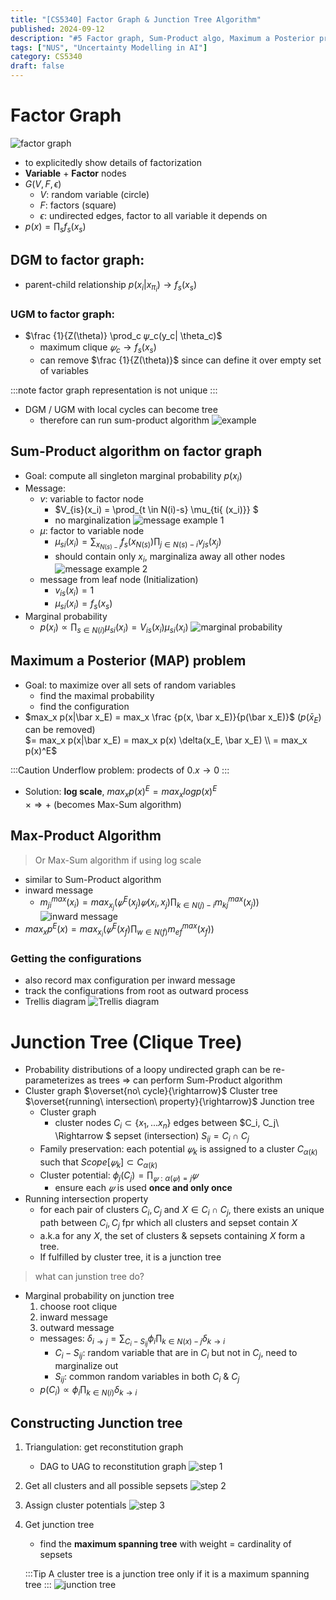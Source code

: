 ```yaml
---
title: "[CS5340] Factor Graph & Junction Tree Algorithm"
published: 2024-09-12
description: "#5 Factor graph, Sum-Product algo, Maximum a Posterior problem, Junction tree"
tags: ["NUS", "Uncertainty Modelling in AI"]
category: CS5340
draft: false
---
```


# Factor Graph
![factor graph](factor_graph.png)
- to explicitedly show details of factorization
- **Variable** + **Factor** nodes
- $G(V, F, \epsilon)$
    - $V$: random variable (circle)
    - $F$: factors (square)
    - $\epsilon$: undirected edges, factor to all variable it depends on
- $p(x) = \prod_s f_s(x_s)$

## DGM to factor graph:
- parent-child relationship $p(x_i|x_{\pi_i}) \rightarrow f_s(x_s)$

### UGM to factor graph: 
- $\frac {1}{Z(\theta)} \prod_c 𝜓_c(y_c| \theta_c)$
    - maximum clique $𝜓_c \rightarrow f_s(x_s)$
    - can remove $\frac {1}{Z(\theta)}$ since can define it over empty set of variables

:::note
factor graph representation is not unique
:::
- DGM / UGM with local cycles can become tree
    - therefore can run sum-product algorithm
    ![example](example.png)

## Sum-Product algorithm on factor graph
- Goal: compute all singleton marginal probability $p(x_i)$
- Message:
    - $v$: variable to factor node
        - $V_{is}(x_i) = \prod_{t \in N(i)-s} \mu_{ti{ (x_i)}} $
        - no marginalization
        ![message example 1](message_example_1.png)
    - $\mu$: factor to variable node
        - $\mu_{si}(x_i) = \sum_{x_{N(s)-i}} f_s(x_{N(s)}) \prod_{j \in N(s)-i} v_{js}(x_j)$
        - should contain only $x_i$, marginaliza away all other nodes
        ![message example 2](message_example_2.png)
    - message from leaf node (Initialization)
        - $v_{is}(x_i)=1$
        - $\mu_{si}(x_i) = f_s(x_s)$
- Marginal probability
    - $p(x_i) \propto \prod_{s \in N(i)} \mu_{si}(x_i) = V_{is}(x_i)\mu_{si}(x_i)$
    ![marginal probability](marginal_prob.png)

## Maximum a Posterior (MAP) problem
- Goal: to maximize over all sets of random variables
    - find the maximal probability
    - find the configuration
- $max_x p(x|\bar x_E) = max_x \frac {p(x, \bar x_E)}{p(\bar x_E)}$ ($p(\bar x_E)$ can be removed)  
    $= max_x p(x|\bar x_E) = max_x p(x) \delta(x_E, \bar x_E) \\ = max_x p(x)^E$

:::Caution
Underflow problem: prodects of $0.x \rightarrow 0$
:::
- Solution: **log scale**, $max_x p(x)^E = max_x log p(x)^E$  
    $\times \Rightarrow +$ (becomes Max-Sum algorithm)
## Max-Product Algorithm
> Or Max-Sum algorithm if using log scale
- similar to Sum-Product algorithm
- inward message
    - $m_{ji}^{max}(x_i) = max_{x_j}(𝜓^E(x_j)𝜓(x_i,x_j) \prod_{k \in {N(j)-i}} m_{kj}^{max}(x_j))$
    ![inward message](inward_message.png)
- $max_x p^E(x) = max_{x_i} (𝜓^E(x_f) \prod_{w \in N(f)} m_{ef}^{max} (x_f))$
### Getting the configurations
- also record max configuration per inward message
- track the configurations from root as outward process
- Trellis diagram
![Trellis diagram](trellis_diagram.png)

# Junction Tree (Clique Tree)
- Probability distributions of a loopy undirected graph can be re-parameterizes as trees $\Rightarrow$ can perform Sum-Product algorithm
- Cluster graph $\overset{no\ cycle}{\rightarrow}$ Cluster tree $\overset{running\ intersection\ property}{\rightarrow}$ Junction tree
    - Cluster graph
        - cluster nodes $C_i \subset \{ x_1, ... x_n\}$
        edges between $C_i, C_j\ \Rightarrow $ sepset (intersection) $S_{ij} = C_i \cap C_j$
    - Family preservation: each potential $𝜓_k$ is assigned to a cluster $C_{\alpha (k)}$ such that $Scope[𝜓_k] \subset C_{\alpha (k)}$ 
    - Cluster potential: $\phi_j (C_j) = \prod_{𝜓: \alpha(𝜓)=j}𝜓$
        - ensure each $𝜓$ is used **once and only once**
- Running intersection property
    - for each pair of clusters $C_i, C_j$ and $X \in C_i \cap C_j$, there exists an unique path between $C_i, C_j$ fpr which all clusters and sepset contain $X$
    - a.k.a for any $X$, the set of clusters & sepsets containing $X$ form a tree.
    - If fulfilled by cluster tree, it is a junction tree
> what can junstion tree do?
- Marginal probability on junction tree
    1. choose root clique
    2. inward message
    3. outward message
    - messages: $\delta_{i \rightarrow j} = \sum_{C_i - S_{ij}} \phi_i \prod_{k \in N(x)-j} \delta_{k \rightarrow i}$
        - $C_i - S_{ij}$: random variable that are in $C_i$ but not in $C_j$, need to marginalize out
        - $S_{ij}$: common random variables in both $C_i$ & $C_j$
    - $p(C_i) \propto \phi_i \prod_{k \in N(i)} \delta_{k \rightarrow i}$

## Constructing Junction tree
1. Triangulation: get reconstitution graph
    - DAG to UAG to reconstitution graph
    ![step 1](step_1.png)
2. Get all clusters and all possible sepsets 
    ![step 2](step_2.png)
3. Assign cluster potentials
    ![step 3](step_3.png)
4. Get junction tree
    - find the **maximum spanning tree** with weight $=$ cardinality of sepsets

    :::Tip
    A cluster tree is a junction tree only if it is a maximum spanning tree
    :::
    ![junction tree](final.png) 
